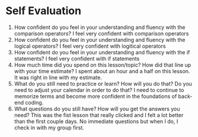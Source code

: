# Self Evaluation

1. How confident do you feel in your understanding and fluency with the comparison operators?
I feel very confident with comparison operators
1. How confident do you feel in your understanding and fluency with the logical operators?
I feel very confident with logitical operators
1. How confident do you feel in your understanding and fluency with the if statements?
I feel very confident with if statements
1. How much time did you spend on this lesson/topic? How did that line up with your time estimate?
I spent about an hour and a half on this lesson.  It was right in line with my estimate.
1. What do you still need to practice or learn? How will you do that? Do you need to adjust your calendar in order to do that?
I need to continue to memorize terms and become more confident in the foundations of back-end coding.
1. What questions do you still have? How will you get the answers you need?
This was the fist lesson that really clicked and I felt a lot better than the first couple days.  No immediate questions but when I do, I check in with my group first.
